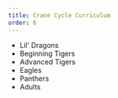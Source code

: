 ```yaml
---
title: Crane Cycle Curriculum
order: 6
---
```



* Lil' Dragons
* Beginning Tigers
* Advanced Tigers
* Eagles
* Panthers
* Adults